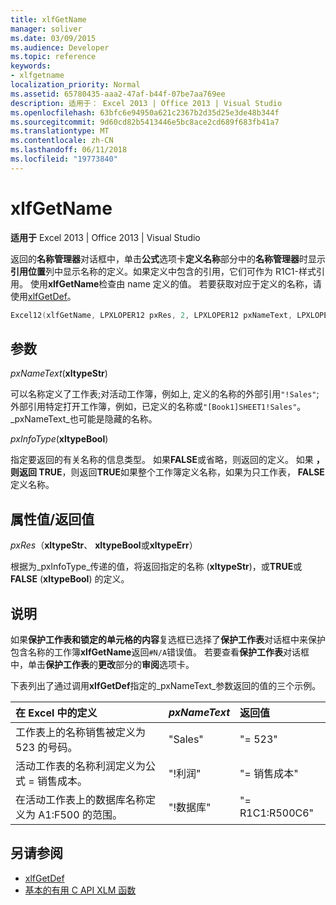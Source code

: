 ```yaml
---
title: xlfGetName
manager: soliver
ms.date: 03/09/2015
ms.audience: Developer
ms.topic: reference
keywords:
- xlfgetname
localization_priority: Normal
ms.assetid: 65780435-aaa2-47af-b44f-07be7aa769ee
description: 适用于： Excel 2013 | Office 2013 | Visual Studio
ms.openlocfilehash: 63bfc6e94950a621c2367b2d35d25e3de48b344f
ms.sourcegitcommit: 9d60cd82b5413446e5bc8ace2cd689f683fb41a7
ms.translationtype: MT
ms.contentlocale: zh-CN
ms.lasthandoff: 06/11/2018
ms.locfileid: "19773840"
---
```

# <a name="xlfgetname"></a>xlfGetName

**适用于** Excel 2013 | Office 2013 | Visual Studio 
  
返回的**名称管理器**对话框中，单击**公式**选项卡**定义名称**部分中的**名称管理器**时显示**引用位置**列中显示名称的定义。如果定义中包含的引用，它们可作为 R1C1-样式引用。 使用**xlfGetName**检查由 name 定义的值。 若要获取对应于定义的名称，请使用[xlfGetDef](xlfgetdef.md)。
  
```cpp
Excel12(xlfGetName, LPXLOPER12 pxRes, 2, LPXLOPER12 pxNameText, LPXLOPER12 pxInfoType);
```

## <a name="parameters"></a>参数

_pxNameText_(**xltypeStr**)
  
可以名称定义了工作表;对活动工作簿，例如上, 定义的名称的外部引用`"!Sales"`;外部引用特定打开工作簿，例如，已定义的名称或`"[Book1]SHEET1!Sales"`。  _pxNameText_也可能是隐藏的名称。 
  
_pxInfoType_(**xltypeBool**)
  
指定要返回的有关名称的信息类型。 如果**FALSE**或省略，则返回的定义。 如果 **，则返回 TRUE**，则返回**TRUE**如果整个工作簿定义名称，如果为只工作表， **FALSE**定义名称。 
  
## <a name="property-valuereturn-value"></a>属性值/返回值

_pxRes_（**xltypeStr**、 **xltypeBool**或**xltypeErr**）
  
根据为_pxInfoType_传递的值，将返回指定的名称 (**xltypeStr**)，或**TRUE**或**FALSE** (**xltypeBool**) 的定义。
  
## <a name="remarks"></a>说明

如果**保护工作表和锁定的单元格的内容**复选框已选择了**保护工作表**对话框中来保护包含名称的工作簿**xlfGetName**返回`#N/A`错误值。 若要查看**保护工作表**对话框中，单击**保护工作表**的**更改**部分的**审阅**选项卡。 
  
下表列出了通过调用**xlfGetDef**指定的_pxNameText_参数返回的值的三个示例。 
  
|**在 Excel 中的定义**|**_pxNameText_**|**返回值**|
|:-----|:-----|:-----|
|工作表上的名称销售被定义为 523 的号码。  <br/> |"Sales"  <br/> |"= 523"  <br/> |
|活动工作表的名称利润定义为公式 = 销售成本。  <br/> |"!利润"  <br/> |"= 销售成本"  <br/> |
|在活动工作表上的数据库名称定义为 A1:F500 的范围。  <br/> |"!数据库"  <br/> |"= R1C1:R500C6"  <br/> |
   
## <a name="see-also"></a>另请参阅

- [xlfGetDef](xlfgetdef.md)
- [基本的有用 C API XLM 函数](essential-and-useful-c-api-xlm-functions.md)

